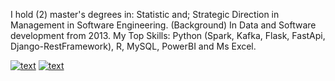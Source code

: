 I hold (2) master's degrees in: Statistic and; Strategic Direction in Management in Software Engineering.
(Background) In Data and Software development from 2013.
My Top Skills: Python (Spark, Kafka, Flask, FastApi, Django-RestFramework), R, MySQL, PowerBI and Ms Excel.

[![text](https://img.shields.io/badge/LinkedIn-0077B5?style=for-the-badge&logo=linkedin&logoColor=white)](https://www.linkedin.com/in/josejaimecome)
[![text](https://img.shields.io/badge/YouTube-red?style=for-the-badge&logo=youtube&logoColor=white)](https://www.youtube.com/@josejaimecome)
